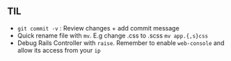 
## TIL
- `git commit -v` : Review changes + add commit message
- Quick rename file with `mv`. E.g change .css to .scss `mv app.{,s}css`
- Debug Rails Controller with `raise`. Remember to enable `web-console` and allow its access from your `ip`



